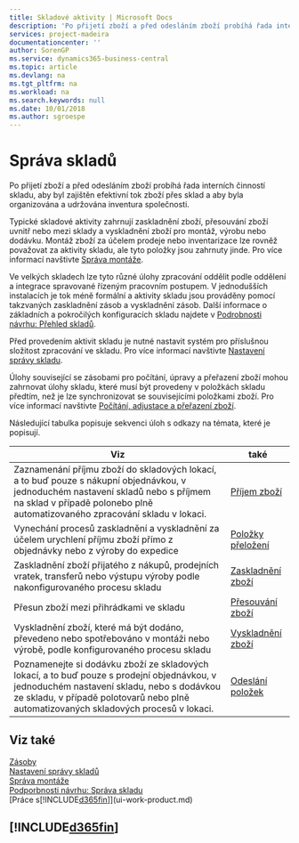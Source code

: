 ```yaml
---
title: Skladové aktivity | Microsoft Docs
description: 'Po přijetí zboží a před odesláním zboží probíhá řada interních činností skladu, aby byl zajištěn efektivní tok zboží přes sklad a aby byla organizována a udržována inventura společnosti.'
services: project-madeira
documentationcenter: ''
author: SorenGP
ms.service: dynamics365-business-central
ms.topic: article
ms.devlang: na
ms.tgt_pltfrm: na
ms.workload: na
ms.search.keywords: null
ms.date: 10/01/2018
ms.author: sgroespe
---
```

# <a name="warehouse-management"></a>Správa skladů
Po přijetí zboží a před odesláním zboží probíhá řada interních činností skladu, aby byl zajištěn efektivní tok zboží přes sklad a aby byla organizována a udržována inventura společnosti.

Typické skladové aktivity zahrnují zaskladnění zboží, přesouvání zboží uvnitř nebo mezi sklady a vyskladnění zboží pro montáž, výrobu nebo dodávku. Montáž zboží za účelem prodeje nebo inventarizace lze rovněž považovat za aktivity skladu, ale tyto položky jsou zahrnuty jinde. Pro více informací navštivte [Správa montáže](assembly-assemble-items.md).  

Ve velkých skladech lze tyto různé úlohy zpracování oddělit podle oddělení a integrace spravované řízeným pracovním postupem. V jednodušších instalacích je tok méně formální a aktivity skladu jsou prováděny pomocí takzvaných zaskladnění zásob a vyskladnění zásob. Další informace o základních a pokročilých konfiguracích skladu najdete v [Podrobnosti návrhu: Přehled skladů](design-details-warehouse-overview.md).

Před provedením aktivit skladu je nutné nastavit systém pro příslušnou složitost zpracování ve skladu. Pro více informací navštivte [Nastavení správy skladu](warehouse-setup-warehouse.md).

Úlohy související se zásobami pro počítání, úpravy a přeřazení zboží mohou zahrnovat úlohy skladu, které musí být provedeny v položkách skladu předtím, než je lze synchronizovat se souvisejícími položkami zboží. Pro více informací navštivte [Počítání, adjustace a přeřazení zboží](inventory-how-count-adjust-reclassify.md).

 Následující tabulka popisuje sekvenci úloh s odkazy na témata, které je popisují.   

|**Viz**|**také**|  
|------------|-------------|  
|Zaznamenání příjmu zboží do skladových lokací, a to buď pouze s nákupní objednávkou, v jednoduchém nastavení skladů nebo s příjmem na sklad v případě polonebo plně automatizovaného zpracování skladu v lokaci.|[Příjem zboží](warehouse-how-receive-items.md)|
|Vynechání procesů zaskladnění a vyskladnění za účelem urychlení  příjmu zboží  přímo z objednávky nebo z výroby do expedice|[Položky přeložení](warehouse-how-to-cross-dock-items.md)|    
|Zaskladnění zboží přijatého z nákupů, prodejních vratek, transferů nebo výstupu výroby podle nakonfigurovaného procesu skladu|[Zaskladnění zboží](warehouse-put-away-items.md)|
|Přesun zboží mezi přihrádkami ve skladu|[Přesouvání zboží](warehouse-move-items.md)|
|Vyskladnění zboží, které má být dodáno, převedeno nebo spotřebováno v montáži nebo výrobě, podle konfigurovaného procesu skladu|[Vyskladnění zboží](warehouse-pick-items.md)|
|Poznamenejte si dodávku zboží ze skladových lokací, a to buď pouze s prodejní objednávkou, v jednoduchém nastavení skladu, nebo s dodávkou ze skladu, v případě polotovarů nebo plně automatizovaných skladových procesů v lokaci.|[Odeslání položek](warehouse-how-ship-items.md)|  

## <a name="see-also"></a>Viz také  
[Zásoby](inventory-manage-inventory.md)  
[Nastavení správy skladů](warehouse-setup-warehouse.md)     
[Správa montáže](assembly-assemble-items.md)    
[Podporbnosti návrhu: Správa skladu](design-details-warehouse-management.md)  
[Práce s[!INCLUDE[d365fin](includes/d365fin_md.md)]](ui-work-product.md)  

## [!INCLUDE[d365fin](includes/free_trial_md.md)]  
